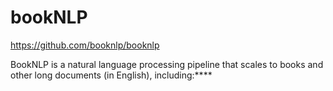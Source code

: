 # bookNLP

https://github.com/booknlp/booknlp

BookNLP is a natural language processing pipeline that scales to books and other long documents (in English), including:****


